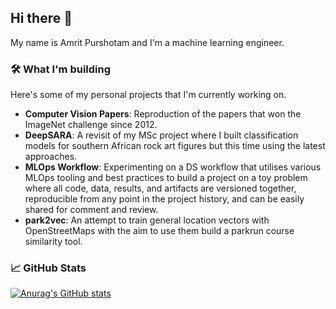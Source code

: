 ## Hi there 👋

My name is Amrit Purshotam and I'm a machine learning engineer.

### 🛠️ What I'm building

Here's some of my personal projects that I'm currently working on.
 * **Computer Vision Papers**: Reproduction of the papers that won the ImageNet challenge since 2012.
 * **DeepSARA**: A revisit of my MSc project where I built classification models for southern African rock art figures but this time using the latest approaches.
 * **MLOps Workflow**: Experimenting on a DS workflow that utilises various MLOps tooling and best practices to build a project on a toy problem where all code, data, results, and artifacts are versioned together, reproducible from any point in the project history, and can be easily shared for comment and review.
 * **park2vec**: An attempt to train general location vectors with OpenStreetMaps with the aim to use them build a parkrun course similarity tool.

### 📈 GitHub Stats

[![Anurag's GitHub stats](https://github-readme-stats.vercel.app/api?username=amritpurshotam&count_private=true&theme=dark&hide_title=true&include_all_commits=true)](https://github.com/anuraghazra/github-readme-stats)
